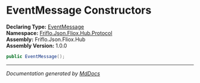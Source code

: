 ﻿<!--  
  <auto-generated>   
    The contents of this file were generated by a tool.  
    Changes to this file may be list if the file is regenerated  
  </auto-generated>   
-->

# EventMessage Constructors

**Declaring Type:** [EventMessage](../index.md)  
**Namespace:** [Friflo.Json.Fliox.Hub.Protocol](../../index.md)  
**Assembly:** Friflo.Json.Fliox.Hub  
**Assembly Version:** 1.0.0

```csharp
public EventMessage();
```
___

*Documentation generated by [MdDocs](https://github.com/ap0llo/mddocs)*
